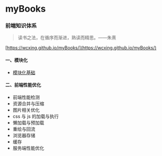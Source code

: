 # myBooks

### 前端知识体系

> 读书之法，在循序而渐进，熟读而精思。——朱熹

 [https://wcxing.github.io/myBooks/](https://wcxing.github.io/myBooks/)
#### 一、模块化
- [模块化基础](模块化/模块基础.md)

#### 二、前端性能优化

- 前端性能检测
- 资源合并与压缩
- 图片相关优化
- css 与 js 的加载与执行
- 懒加载与预加载
- 重绘与回流
- 浏览器存储
- 缓存
- 服务端性能优化



